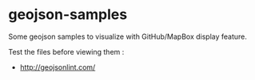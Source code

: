 geojson-samples
===============

Some geojson samples to visualize with GitHub/MapBox display feature.

Test the files before viewing them :
- http://geojsonlint.com/
